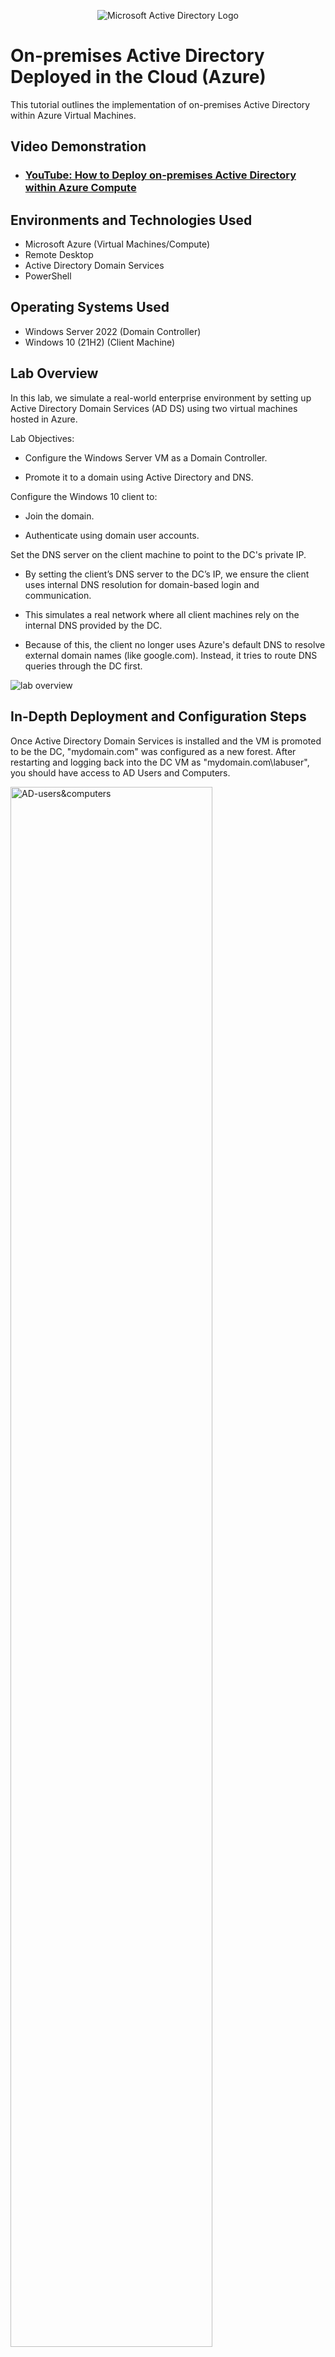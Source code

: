 <p align="center">
<img src="https://i.imgur.com/pU5A58S.png" alt="Microsoft Active Directory Logo"/>
</p>

<h1>On-premises Active Directory Deployed in the Cloud (Azure)</h1>
This tutorial outlines the implementation of on-premises Active Directory within Azure Virtual Machines.<br />


<h2>Video Demonstration</h2>

- ### [YouTube: How to Deploy on-premises Active Directory within Azure Compute](https://www.youtube.com)

<h2>Environments and Technologies Used</h2>

- Microsoft Azure (Virtual Machines/Compute)
- Remote Desktop
- Active Directory Domain Services
- PowerShell

<h2>Operating Systems Used </h2>

- Windows Server 2022 (Domain Controller)
- Windows 10 (21H2) (Client Machine)

<h2>Lab Overview</h2>
In this lab, we simulate a real-world enterprise environment by setting up Active Directory Domain Services (AD DS) using two virtual machines hosted in Azure.


Lab Objectives:
- Configure the Windows Server VM as a Domain Controller.

- Promote it to a domain using Active Directory and DNS.

Configure the Windows 10 client to:

- Join the domain.

- Authenticate using domain user accounts.

Set the DNS server on the client machine to point to the DC's private IP.
- By setting the client’s DNS server to the DC’s IP, we ensure the client uses internal DNS resolution for domain-based login and communication.

- This simulates a real network where all client machines rely on the internal DNS provided by the DC.

- Because of this, the client no longer uses Azure's default DNS to resolve external domain names (like google.com). Instead, it tries to route DNS queries through the DC first.

<img src="https://i.imgur.com/46ZxkYP.png" alt="lab overview"/>


<h2>In-Depth Deployment and Configuration Steps</h2>
Once Active Directory Domain Services is installed and the VM is promoted to be the DC, "mydomain.com" was configured as a new forest. After restarting and logging back into the DC VM as "mydomain.com\labuser", you should have access to AD Users and Computers. 


<p>
<img src="https://i.imgur.com/XeKEhk2.png" height="80%" width="80%" alt="AD-users&computers"/>
</p>
<p>
Now we will start creating Organizational Units or "OUs". The first set of OU's will be "_EMPLOYEES" and "_ADMINS". To do that you will right-click on the domain name, select New, then Organizational Unit.

In the "_ADMINS" OU, right-click -> new -> User and create the user "Jane Doe". For the user login name, insert "jane_admin". Once that is done, add Jane to the domain admins security group. 
</p>
<br />

<p>
<img src="https://i.imgur.com/jBgCBrs.png" height="80%" width="80%" alt="AD-adminCreation"/>
</p>
<p>
Next, we have to join Client-1 machine to the Domain. To do this, right-click the Windows icon in the bottom left of the screen. Select System -> Rename this PC (advanced) -> under Computer Name select Change -> domain -> enter "mydomain.com". After your computer restarts, log back into the client machine with the "mydomain.com\labuser" credentials. Client-1 will now be a part of mydomain.com
</p>
<br />

<p>
<img src="https://i.imgur.com/m8PnNVm.png" height="80%" width="80%" alt="AD-joinClientDomain"/>
</p>
<p>
Now that Client-1 is joined to the Domain, the next part is to set up remote desktop for non-admin users on the client machine. Log into Client-1 as jane_admin -> right-click the Windows icon in the bottom left of the screen. Select System -> Remote Desktop -> add "Domain Users" to give that group access to remote desktop.  
</p>
<br />

<p>
<img src="https://i.imgur.com/TsX8VaG.png" height="80%" width="80%" alt="AD-remoteDesktop"/>
</p>
